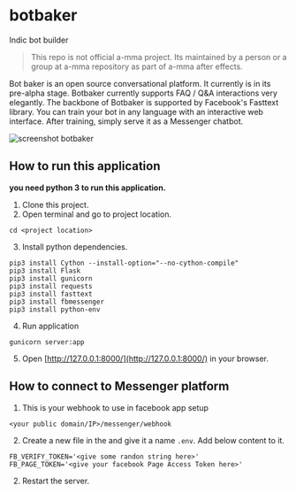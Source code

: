 # botbaker
Indic bot builder

> This repo is not official a-mma project. Its maintained by a person or a group at a-mma repository as part of a-mma after effects. 

Bot baker is an open source conversational platform. It currently is in its pre-alpha stage. Botbaker currently supports FAQ / Q&A interactions very elegantly. The backbone of Botbaker is supported by Facebook's Fasttext library. You can train your bot in any language with an interactive web interface. After training, simply serve it as a Messenger chatbot.

![screenshot botbaker](https://user-images.githubusercontent.com/19545678/40854462-2fc73bd4-65ef-11e8-9834-dbb87f7be214.png)

## How to run this application

**you need python 3 to run this application.**

1. Clone this project.
2. Open terminal and go to project location.
```
cd <project location>
```
3. Install python dependencies.
```
pip3 install Cython --install-option="--no-cython-compile"
pip3 install Flask
pip3 install gunicorn
pip3 install requests
pip3 install fasttext
pip3 install fbmessenger
pip3 install python-env
```
4. Run application
```
gunicorn server:app
```
5. Open [http://127.0.0.1:8000/](http://127.0.0.1:8000/) in your browser.

## How to connect to Messenger platform
1. This is your webhook to use in facebook app setup
```
<your public domain/IP>/messenger/webhook
```
2. Create a new file in the <project location> and give it a name `.env`. Add below content to it.
  ```
  FB_VERIFY_TOKEN='<give some randon string here>'
  FB_PAGE_TOKEN='<give your facebook Page Access Token here>'
  ```
2. Restart the server.
